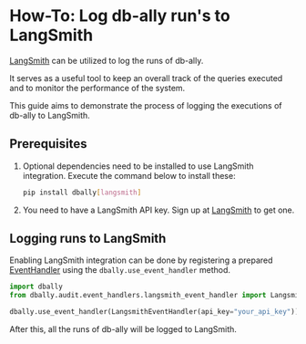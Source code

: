 
# How-To: Log db-ally run's to LangSmith

[LangSmith](https://www.langchain.com/langsmith) can be utilized to log the runs of db-ally.

It serves as a useful tool to keep an overall track of the queries executed and to monitor the performance of the system.

This guide aims to demonstrate the process of logging the executions of db-ally to LangSmith.


## Prerequisites

1. Optional dependencies need to be installed to use LangSmith integration. Execute the command below to install these:

    ```bash
    pip install dbally[langsmith]
    ```

2. You need to have a LangSmith API key. Sign up at [LangSmith](https://smith.langchain.com/) to get one.


## Logging runs to LangSmith

Enabling LangSmith integration can be done by registering a prepared [EventHandler](../reference/event_handler.md) using the `dbally.use_event_handler` method.

```python
import dbally
from dbally.audit.event_handlers.langsmith_event_handler import LangsmithEventHandler

dbally.use_event_handler(LangsmithEventHandler(api_key="your_api_key"))
```

After this, all the runs of db-ally will be logged to LangSmith.
